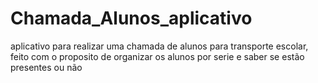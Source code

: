 # Chamada_Alunos_aplicativo
aplicativo para realizar uma chamada de alunos para transporte escolar, feito com o proposito de organizar os alunos por serie e saber se estão presentes ou não
